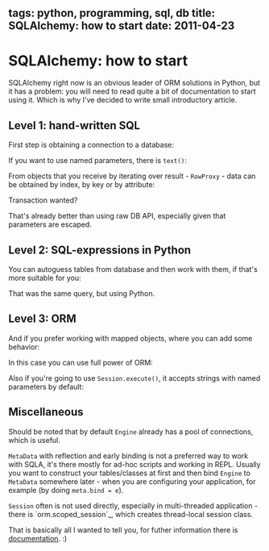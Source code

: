 tags: python, programming, sql, db
title:  SQLAlchemy: how to start
date: 2011-04-23
----

SQLAlchemy: how to start
========================

SQLAlchemy right now is an obvious leader of ORM solutions in Python,
but it has a problem: you will need to read quite a bit of documentation
to start using it. Which is why I've decided to write small introductory
article.

Level 1: hand-written SQL
-------------------------

First step is obtaining a connection to a database:

If you want to use named parameters, there is `text()`:

From objects that you receive by iterating over result - `RowProxy` -
data can be obtained by index, by key or by attribute:

Transaction wanted?

That's already better than using raw DB API, especially given that
parameters are escaped.

Level 2: SQL-expressions in Python
----------------------------------

You can autoguess tables from database and then work with them, if
that's more suitable for you:

That was the same query, but using Python.

Level 3: ORM
------------

And if you prefer working with mapped objects, where you can add some
behavior:

In this case you can use full power of ORM:

Also if you're going to use `Session.execute()`, it accepts strings with
named parameters by default:

Miscellaneous
-------------

Should be noted that by default `Engine` already has a pool of
connections, which is useful.

`MetaData` with reflection and early binding is not a preferred way to
work with SQLA, it's there mostly for ad-hoc scripts and working in
REPL. Usually you want to construct your tables/classes at first and
then bind `Engine` to `MetaData` somewhere later - when you are
configuring your application, for example (by doing `meta.bind = e`).

`Session` often is not used directly, especially in multi-threaded
application - there is \`orm.scoped\_session\`\_, which creates
thread-local session class.

That is basically all I wanted to tell you, for futher information there
is [documentation](http://www.sqlalchemy.org/docs/). :)
